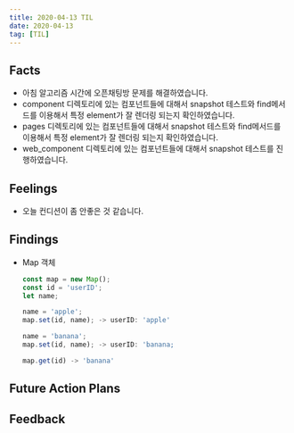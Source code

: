 ```yaml
---
title: 2020-04-13 TIL
date: 2020-04-13
tag: [TIL]
---
```


## Facts

- 아침 알고리즘 시간에 오픈채팅방 문제를 해결하였습니다.
- component 디렉토리에 있는 컴포넌트들에 대해서 snapshot 테스트와 find메서드를 이용해서 특정 element가 잘 렌더링 되는지 확인하였습니다.
- pages 디렉토리에 있는 컴포넌트들에 대해서 snapshot 테스트와 find메서드를 이용해서 특정 element가 잘 렌더링 되는지 확인하였습니다.
- web_component 디렉토리에 있는 컴포넌트들에 대해서 snapshot 테스트를 진행하였습니다.

## Feelings

- 오늘 컨디션이 좀 안좋은 것 같습니다.

## Findings

- Map 객체

  ```javascript
  const map = new Map();
  const id = 'userID';
  let name;

  name = 'apple';
  map.set(id, name); -> userID: 'apple'

  name = 'banana';
  map.set(id, name); -> userID: 'banana;

  map.get(id) -> 'banana'
  ```

## Future Action Plans

## Feedback

